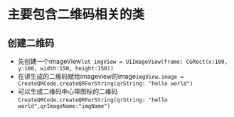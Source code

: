 # 主要包含二维码相关的类

## 创建二维码
- 先创建一个imageView`let imgView = UIImageView(frame: CGRect(x:100, y:100, width:150, height:150))`
- 在讲生成的二维码赋给imageview的image`imgView.image = CreateQRCode.createQRForString(qrString: "hello world")`
- 可以生成二维码中心带图标的二维码`CreateQRCode.createQRForString(qrString: "hello world",qrImageName:"imgName")`

